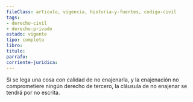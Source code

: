 ```yaml
---
fileClass: articulo, vigencia, historia-y-fuentes, codigo-civil
tags:
- derecho-civil
- derecho-privado
estado: vigente
tipo: completo
libro:
titulo:
parrafo:
corriente-juridica:
---
```

Si se lega una cosa con calidad de no enajenarla, y la enajenación no comprometiere ningún derecho de tercero, la cláusula de no enajenar se tendrá por no escrita.